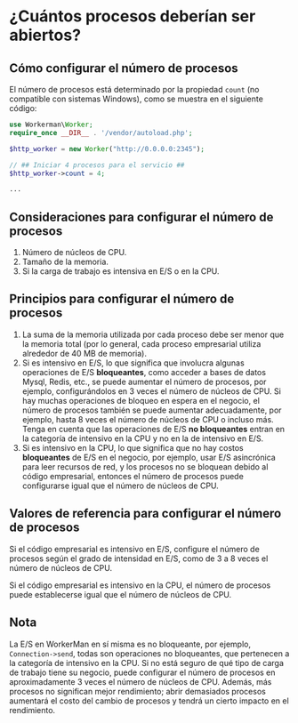 # ¿Cuántos procesos deberían ser abiertos?

## Cómo configurar el número de procesos
El número de procesos está determinado por la propiedad ```count``` (no compatible con sistemas Windows), como se muestra en el siguiente código:
```php
use Workerman\Worker;
require_once __DIR__ . '/vendor/autoload.php';

$http_worker = new Worker("http://0.0.0.0:2345");

// ## Iniciar 4 procesos para el servicio ##
$http_worker->count = 4;

...
```

## Consideraciones para configurar el número de procesos
1. Número de núcleos de CPU.
2. Tamaño de la memoria.
3. Si la carga de trabajo es intensiva en E/S o en la CPU.

## Principios para configurar el número de procesos
1. La suma de la memoria utilizada por cada proceso debe ser menor que la memoria total (por lo general, cada proceso empresarial utiliza alrededor de 40 MB de memoria).
2. Si es intensivo en E/S, lo que significa que involucra algunas operaciones de E/S **bloqueantes**, como acceder a bases de datos Mysql, Redis, etc., se puede aumentar el número de procesos, por ejemplo, configurándolos en 3 veces el número de núcleos de CPU. Si hay muchas operaciones de bloqueo en espera en el negocio, el número de procesos también se puede aumentar adecuadamente, por ejemplo, hasta 8 veces el número de núcleos de CPU o incluso más. Tenga en cuenta que las operaciones de E/S **no bloqueantes** entran en la categoría de intensivo en la CPU y no en la de intensivo en E/S.
3. Si es intensivo en la CPU, lo que significa que no hay costos **bloqueantes** de E/S en el negocio, por ejemplo, usar E/S asincrónica para leer recursos de red, y los procesos no se bloquean debido al código empresarial, entonces el número de procesos puede configurarse igual que el número de núcleos de CPU.

## Valores de referencia para configurar el número de procesos
Si el código empresarial es intensivo en E/S, configure el número de procesos según el grado de intensidad en E/S, como de 3 a 8 veces el número de núcleos de CPU.

Si el código empresarial es intensivo en la CPU, el número de procesos puede establecerse igual que el número de núcleos de CPU.

## Nota
La E/S en WorkerMan en sí misma es no bloqueante, por ejemplo, ```Connection->send```, todas son operaciones no bloqueantes, que pertenecen a la categoría de intensivo en la CPU. Si no está seguro de qué tipo de carga de trabajo tiene su negocio, puede configurar el número de procesos en aproximadamente 3 veces el número de núcleos de CPU.
Además, más procesos no significan mejor rendimiento; abrir demasiados procesos aumentará el costo del cambio de procesos y tendrá un cierto impacto en el rendimiento.
